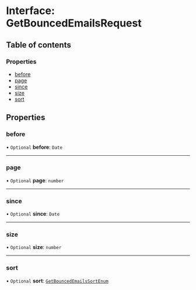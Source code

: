 # Interface: GetBouncedEmailsRequest

## Table of contents

### Properties

- [before](GetBouncedEmailsRequest.md#before)
- [page](GetBouncedEmailsRequest.md#page)
- [since](GetBouncedEmailsRequest.md#since)
- [size](GetBouncedEmailsRequest.md#size)
- [sort](GetBouncedEmailsRequest.md#sort)

## Properties

### before

• `Optional` **before**: `Date`

___

### page

• `Optional` **page**: `number`

___

### since

• `Optional` **since**: `Date`

___

### size

• `Optional` **size**: `number`

___

### sort

• `Optional` **sort**: [`GetBouncedEmailsSortEnum`](../enums/GetBouncedEmailsSortEnum.md)
